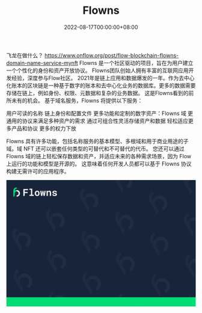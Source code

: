 ﻿---
title: "Flowns"
description: "Flowns 是基于 Flow 构建的新一代去中心化域服务"
date: 2022-08-17T00:00:00+08:00
lastmod: 2022-08-17T00:00:00+08:00
draft: false
authors: ["boogArno"]
featuredImage: "flowns.png"
tags: ["Other","Flowns"]
categories: ["nfts"]
nfts: ["Other"]
blockchain: "Flow"
website: "https://www.flowns.org/"
twitter: "https://twitter.com/flownsorg"
discord: ""
telegram: ""
github: ""
youtube: ""
twitch: ""
facebook: ""
instagram: ""
reddit: ""
medium: ""
steam: ""
gitbook: ""
googleplay: ""
appstore: ""
status: "Live"
weight: 
lightgallery: true
toc: true
pinned: false
recommend: false
recommend1: false
---
飞龙在做什么？
https://www.onflow.org/post/flow-blockchain-flowns-domain-name-service-mynft
Flowns 是一个社区驱动的项目，旨在为用户建立一个个性化的身份和资产开放协议。 Flowns团队创始人拥有丰富的互联网应用开发经验，深度参与Flow社区。
2021年是链上应用和数据爆发的一年。作为去中心化账本的区块链是一种基于数字的账本和去中心化业务的数据库。更多的数据需要存储在链上，例如身份、权限、元数据和复杂的业务数据。
这是Flowns看到的前所未有的机会。
基于域名服务，Flowns 将提供以下服务：

  用户可读的名称
  链上身份和配置文件
  更多功能和定制的数字资产：Flowns 域
  更通用的协议来满足多种资产的需求
  通过可组合性灵活存储资产和数据
  轻松适应更多产品和协议
  更多的权力下放

Flowns 具有许多功能，包括名称服务的基本模型、多根域和用于商业用途的子域。域 NFT 还可以嵌套任何类型的可替代和不可替代的代币。
您还可以通过 Flowns 域的链上轻松保存数据和资产，并适应未来的各种需求场景，因为 Flow 上运行的功能和模型是开源的。
这意味着任何开发人员都可以基于 Flowns 协议构建无需许可的应用程序。

![flowns-dapp-social-flow-image1_b1907009914f847b21150d563188cbf1](flowns-dapp-social-flow-image1_b1907009914f847b21150d563188cbf1.png)